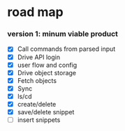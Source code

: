 # road map

### version 1: minum viable product
- [X] Call commands from parsed input
- [X] Drive API login
- [X] user flow and config
- [X] Drive object storage
- [X] Fetch objects
- [X] Sync
- [X] ls/cd
- [X] create/delete
- [X] save/delete snippet
- [ ] insert snippets